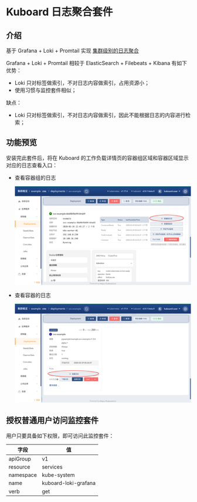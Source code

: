 # Kuboard 日志聚合套件

## 介绍

基于 Grafana + Loki + Promtail 实现 <a href="https://kuboard.cn/learning/k8s-advanced/logs/cluster.html" target="_blank">集群级别的日志聚合</a>

Grafana + Loki + Promtail 相较于 ElasticSearch + Filebeats + Kibana 有如下优势：

* Loki 只对标签做索引，不对日志内容做索引，占用资源小；
* 使用习惯与监控套件相似；

缺点：

* Loki 只对标签做索引，不对日志内容做索引，因此不能根据日志的内容进行检索；



## 功能预览

安装完此套件后，将在 Kuboard 的工作负载详情页的容器组区域和容器区域显示对应的日志查看入口：

* 查看容器组的日志

  ![image-20200609223404603](README.assets/image-20200609223404603.png)

* 查看容器的日志

  ![image-20200609223514774](README.assets/image-20200609223514774.png)



## 授权普通用户访问监控套件

用户只要具备如下权限，即可访问此监控套件：

| 字段      | 值                           |
| --------- | ---------------------------- |
| apiGroup  | v1                           |
| resource  | services                     |
| namespace | kube-system                  |
| name      | kuboard-loki-grafana         |
| verb      | get                          |
